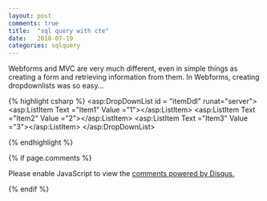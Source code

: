 ```yaml
---
layout: post
comments: true
title:  "sql query with cte"
date:   2018-07-19
categories: sqlquery
---
```


Webforms and MVC are very much different, even in simple things as creating a form and retrieving information from them.
In Webforms, creating dropdownlists was so easy...

{% highlight csharp %}
	<asp:DropDownList id = "itemDdl" runat="server">
		<asp:ListItem Text ="Item1" Value ="1"></asp:ListItem>
     		<asp:ListItem Text ="Item2" Value ="2"></asp:ListItem>
		<asp:ListItem Text ="Item3" Value ="3"></asp:ListItem>
	</asp:DropDownList>

{% endhighlight %}

{% if page.comments %} 
<div id="disqus_thread"></div>
<script>

/**
*  RECOMMENDED CONFIGURATION VARIABLES: EDIT AND UNCOMMENT THE SECTION BELOW TO INSERT DYNAMIC VALUES FROM YOUR PLATFORM OR CMS.
*  LEARN WHY DEFINING THESE VARIABLES IS IMPORTANT: https://disqus.com/admin/universalcode/#configuration-variables*/
/*
var disqus_config = function () {
this.page.url = PAGE_URL;  // Replace PAGE_URL with your page's canonical URL variable
this.page.identifier = PAGE_IDENTIFIER; // Replace PAGE_IDENTIFIER with your page's unique identifier variable
};
*/
(function() { // DON'T EDIT BELOW THIS LINE
var d = document, s = d.createElement('script');
s.src = 'https://https-jinmc-github-io-programmingtips.disqus.com/embed.js';
s.setAttribute('data-timestamp', +new Date());
(d.head || d.body).appendChild(s);
})();
</script>
<noscript>Please enable JavaScript to view the <a href="https://disqus.com/?ref_noscript">comments powered by Disqus.</a></noscript>
                            

 {% endif %}